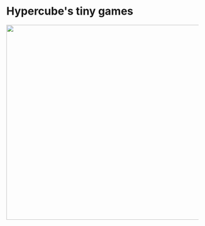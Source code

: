 # Hypercube's tiny games

<a href="https://games.0x01.me/numbers/"><img src="https://games.0x01.me/numbers/screenshot.png" style="image-rendering: pixelated; width: 512px; height: 512px"></a>
